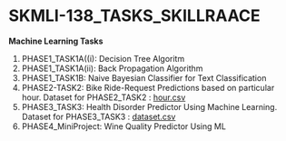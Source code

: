# SKMLI-138_TASKS_SKILLRAACE
**Machine Learning Tasks**
1) PHASE1_TASK1A((i): Decision Tree Algoritm
2) PHASE1_TASK1A(ii): Back Propagation Algorithm
3) PHASE1_TASK1B: Naive Bayesian Classifier for Text Classification
4) PHASE2-TASK2: Bike Ride-Request Predictions based on particular hour. 
 Dataset for PHASE2_TASK2 : [hour.csv](https://github.com/user-attachments/files/16347992/hour.csv)
5) PHASE3_TASK3: Health Disorder Predictor Using Machine Learning. 
 Dataset for PHASE3_TASK3 : [dataset.csv](https://github.com/user-attachments/files/16479015/dataset.csv)
6) PHASE4_MiniProject: Wine Quality Predictor Using ML
